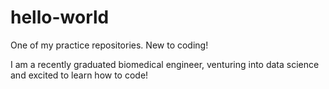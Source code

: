 # hello-world
One of my practice repositories. New to coding!

I am a recently graduated biomedical engineer, venturing 
into data science and excited to learn how to code! 
